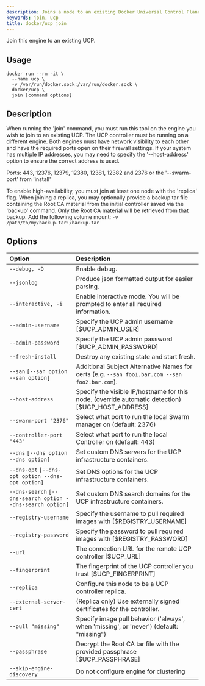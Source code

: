 ```yaml
---
description: Joins a node to an existing Docker Universal Control Plane cluster.
keywords: join, ucp
title: docker/ucp join
---
```

Join this engine to an existing UCP.

## Usage

    docker run --rm -it \
      --name ucp \
      -v /var/run/docker.sock:/var/run/docker.sock \
      docker/ucp \
      join [command options]
    

## Description

When running the 'join' command, you must run this tool on the engine you wish to join to an existing UCP. The UCP controller must be running on a different engine. Both engines must have network visibility to each other and have the required ports open on their firewall settings. If your system has multiple IP addresses, you may need to specify the '--host-address' option to ensure the correct address is used.

Ports: 443, 12376, 12379, 12380, 12381, 12382 and 2376 or the '--swarm-port' from 'install'

To enable high-availability, you must join at least one node with the 'replica' flag. When joining a replica, you may optionally provide a backup tar file containing the Root CA material from the initial controller saved via the 'backup' command. Only the Root CA material will be retrieved from that backup. Add the following volume mount: `-v /path/to/my/backup.tar:/backup.tar`

## Options

| Option                                                     | Description                                                                                         |
|:---------------------------------------------------------- |:--------------------------------------------------------------------------------------------------- |
| `--debug, -D`                                              | Enable debug.                                                                                       |
| `--jsonlog`                                                | Produce json formatted output for easier parsing.                                                   |
| `--interactive, -i`                                        | Enable interactive mode. You will be prompted to enter all required information.                    |
| `--admin-username`                                         | Specify the UCP admin username [$UCP_ADMIN_USER]                                                  |
| `--admin-password`                                         | Specify the UCP admin password [$UCP_ADMIN_PASSWORD]                                              |
| `--fresh-install`                                          | Destroy any existing state and start fresh.                                                         |
| `--san` `[--san option --san option]`                      | Additional Subject Alternative Names for certs (e.g. `--san foo1.bar.com --san foo2.bar.com`).      |
| `--host-address`                                           | Specify the visible IP/hostname for this node. (override automatic detection) [$UCP_HOST_ADDRESS] |
| `--swarm-port "2376"`                                      | Select what port to run the local Swarm manager on (default: 2376)                                  |
| `--controller-port "443"`                                  | Select what port to run the local Controller on (default: 443)                                      |
| `--dns` `[--dns option --dns option]`                      | Set custom DNS servers for the UCP infrastructure containers.                                       |
| `--dns-opt` `[--dns-opt option --dns-opt option]`          | Set DNS options for the UCP infrastructure containers.                                              |
| `--dns-search` `[--dns-search option --dns-search option]` | Set custom DNS search domains for the UCP infrastructure containers.                                |
| `--registry-username`                                      | Specify the username to pull required images with [$REGISTRY_USERNAME]                              |
| `--registry-password`                                      | Specify the password to pull required images with [$REGISTRY_PASSWORD]                              |
| `--url`                                                    | The connection URL for the remote UCP controller [$UCP_URL]                                         |
| `--fingerprint`                                            | The fingerprint of the UCP controller you trust [$UCP_FINGERPRINT]                                  |
| `--replica`                                                | Configure this node to be a UCP controller replica.                                                 |
| `--external-server-cert`                                   | (Replica only) Use externally signed certificates for the controller.                               |
| `--pull "missing"`                                         | Specify image pull behavior ('always', when 'missing', or 'never') (default: "missing")             |
| `--passphrase`                                             | Decrypt the Root CA tar file with the provided passphrase [$UCP_PASSPHRASE]                         |
| `--skip-engine-discovery`                                  | Do not configure engine for clustering                                                              |